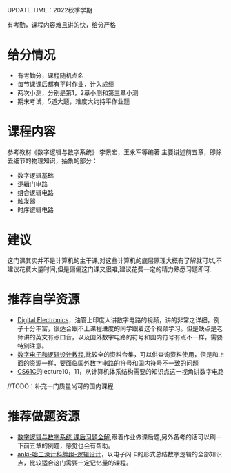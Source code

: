 UPDATE TIME：2022秋季学期 

有考勤，课程内容难且讲的快，给分严格

# 给分情况
* 有考勤分，课程随机点名
* 每节课课后都有平时作业，计入成绩
* 两次小测，分别是第1，2章小测和第三章小测
* 期末考试，5道大题，难度大约持平作业题

# 课程内容
参考教材《数字逻辑与数字系统》 李景宏，王永军等编著
主要讲述前五章，即除去细节的物理知识，抽象的部分：
* 数字逻辑基础
* 逻辑门电路
* 组合逻辑电路
* 触发器
* 时序逻辑电路

# 建议
这门课其实并不是计算机的主干课,对这些计算机的底层原理大概有了解就可以,不建议花费大量时间;但是偏偏这门课又很难,建议花费一定的精力熟悉习题即可.

# 推荐自学资源
* [Digital Electronics](https://www.youtube.com/watch?v=M0mx8S05v60&list=PLBlnK6fEyqRjMH3mWf6kwqiTbT798eAOm)，油管上印度人讲数字电路的视频，讲的非常之详细，例子十分丰富，很适合跟不上课程进度的同学跟着这个视频学习。但是缺点是老师讲的英文有点口音，以及国外数字电路的符号和国内符号有点不一样，需要特别注意。
* [数字电子和逻辑设计教程](https://www.geeksforgeeks.org/digital-electronics-logic-design-tutorials/),比较全的资料合集，可以供查询资料使用，但是和上面的资源一样，要面临国外数字电路的符号和国内符号不一致的问题
* [CS61C](https://inst.eecs.berkeley.edu/~cs61c/su20/)的lecture10，11，从计算机体系结构需要的知识点这一视角讲数字电路

//TODO：补充一门质量尚可的国内课程

# 推荐做题资源
* [数字逻辑与数字系统 课后习题全解](https://blog.csdn.net/qq_35629971/article/details/111874478?spm=1001.2014.3001.5506),跟着作业做课后题,另外备考的话可以刷一下前五章的例题，感觉也会有帮助。
* [anki-哈工深计科牌组-逻辑设计](https://zhuanlan.zhihu.com/p/362498928)，以电子闪卡的形式总结数字逻辑的全部知识点，比较适合这门需要一定记忆量的课程。